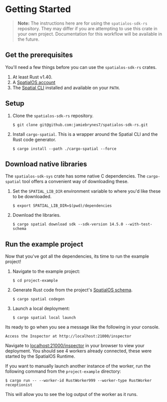 # Getting Started

> **Note:** The instructions here are for using the `spatialos-sdk-rs` repository. They may differ if you are attempting to use this crate in your own project. Documentation for this workflow will be available in the future.

## Get the prerequisites

You'll need a few things before you can use the `spatialos-sdk-rs` crates.

1. At least Rust v1.40.
2. A [SpatialOS account](https://www.improbable.io/get-spatialos) 
3. The [Spatial CLI](https://documentation.improbable.io/spatialos-tools/docs/cli-introduction) installed and available on your `PATH`.

## Setup

1. Clone the `spatialos-sdk-rs` repository.

    ```
    $ git clone git@github.com:jamiebrynes7/spatialos-sdk-rs.git
    ```
2. Install `cargo-spatial`. This is a wrapper around the Spatial CLI and the Rust code generator.

    ```
    $ cargo install --path ./cargo-spatial --force
    ```

## Download native libraries

The `spatialos-sdk-sys` crate has some native C dependencies. The `cargo-spatial` tool offers a convenient way of downloading these. 

1. Set the `SPATIAL_LIB_DIR` environment variable to where you'd like these to be downloaded.
   
   ```
   $ export SPATIAL_LIB_DIR=$(pwd)/dependencies
   ```

2. Download the libraries.

    ```
    $ cargo spatial download sdk --sdk-version 14.5.0 --with-test-schema
    ```

## Run the example project

Now that you've got all the dependencies, its time to run the example project!

1. Navigate to the example project:

    ```
    $ cd project-example
    ```

2. Generate Rust code from the project's [SpatialOS schema](https://docs.improbable.io/reference/14.2/shared/schema/introduction).

    ```
    $ cargo spatial codegen
    ```

3. Launch a local deployment:

    ```
    $ cargo spatial local launch
    ```

Its ready to go when you see a message like the following in your console.

```
Access the Inspector at http://localhost:21000/inspector
```

Navigate to [localhost:21000/inspector](http://localhost:21000/inspector) in your browser to view your deployment. You should see 4 workers already connected,
these were started by the SpatialOS Runtime. 

If you want to manually launch another instance of the worker, run the following command from the `project-example` directory:

```
$ cargo run -- --worker-id RustWorker999 --worker-type RustWorker receptionist
```

This will allow you to see the log output of the worker as it runs.